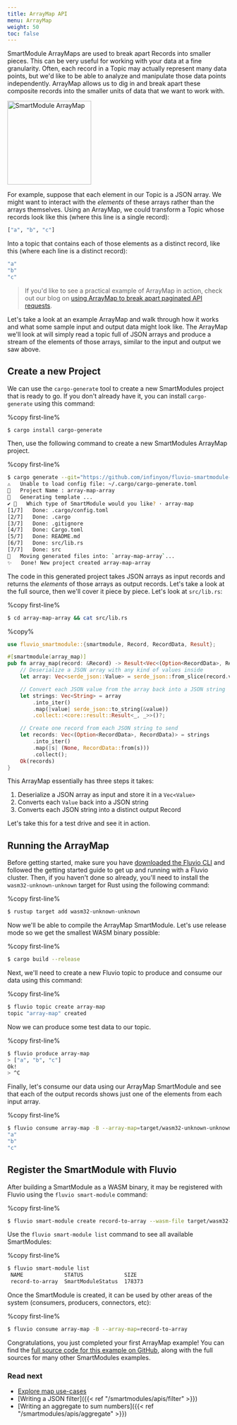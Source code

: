 ```yaml
---
title: ArrayMap API
menu: ArrayMap
weight: 50
toc: false
---
```


SmartModule ArrayMaps are used to break apart Records into smaller pieces.
This can be very useful for working with your data at a fine granularity.
Often, each record in a Topic may actually represent many data points, but
we'd like to be able to analyze and manipulate those data points independently.
ArrayMap allows us to dig in and break apart these composite records into
the smaller units of data that we want to work with.

<img src="/smartmodules/images/smartmodule-arraymap.svg" alt="SmartModule ArrayMap" justify="center" height="190">

For example, suppose that each element in our Topic is a JSON array. We
might want to interact with the _elements_ of these arrays rather than
the arrays themselves. Using an ArrayMap, we could transform a Topic whose
records look like this (where this line is a single record):

```bash
["a", "b", "c"]
```

Into a topic that contains each of those elements as a distinct record,
like this (where each line is a distinct record):

```bash
"a"
"b"
"c"
```

> If you'd like to see a practical example of ArrayMap in action,
> check out our blog on [using ArrayMap to break apart paginated API requests].

Let's take a look at an example ArrayMap and walk through how it works and
what some sample input and output data might look like. The ArrayMap we'll look
at will simply read a topic full of JSON arrays and produce a stream of the
elements of those arrays, similar to the input and output we saw above.

## Create a new Project

We can use the `cargo-generate` tool to create a new SmartModules project that
is ready to go. If you don't already have it, you can install `cargo-generate`
using this command:

%copy first-line%
```bash
$ cargo install cargo-generate
```

Then, use the following command to create a new SmartModules ArrayMap project.

%copy first-line%
```bash
$ cargo generate --git="https://github.com/infinyon/fluvio-smartmodule-template"
⚠️   Unable to load config file: ~/.cargo/cargo-generate.toml
🤷   Project Name : array-map-array
🔧   Generating template ...
✔ 🤷   Which type of SmartModule would you like? · array-map
[1/7]   Done: .cargo/config.toml
[2/7]   Done: .cargo
[3/7]   Done: .gitignore
[4/7]   Done: Cargo.toml
[5/7]   Done: README.md
[6/7]   Done: src/lib.rs
[7/7]   Done: src
🔧   Moving generated files into: `array-map-array`...
✨   Done! New project created array-map-array
```

The code in this generated project takes JSON arrays as input records and
returns the _elements_ of those arrays as output records. Let's take a look
at the full source, then we'll cover it piece by piece. Let's look at
`src/lib.rs`:

%copy first-line%
```bash
$ cd array-map-array && cat src/lib.rs 
```

%copy%
```rust
use fluvio_smartmodule::{smartmodule, Record, RecordData, Result};

#[smartmodule(array_map)]
pub fn array_map(record: &Record) -> Result<Vec<(Option<RecordData>, RecordData)>> {
    // Deserialize a JSON array with any kind of values inside
    let array: Vec<serde_json::Value> = serde_json::from_slice(record.value.as_ref())?;

    // Convert each JSON value from the array back into a JSON string
    let strings: Vec<String> = array
        .into_iter()
        .map(|value| serde_json::to_string(&value))
        .collect::<core::result::Result<_, _>>()?;

    // Create one record from each JSON string to send
    let records: Vec<(Option<RecordData>, RecordData)> = strings
        .into_iter()
        .map(|s| (None, RecordData::from(s)))
        .collect();
    Ok(records)
}
```

This ArrayMap essentially has three steps it takes:

1) Deserialize a JSON array as input and store it in a `Vec<Value>`
2) Converts each `Value` back into a JSON string
3) Converts each JSON string into a distinct output Record

Let's take this for a test drive and see it in action.

## Running the ArrayMap

Before getting started, make sure you have [downloaded the Fluvio CLI] and followed
the getting started guide to get up and running with a Fluvio cluster. Then, if you
haven't done so already, you'll need to install the `wasm32-unknown-unknown` target
for Rust using the following command:

%copy first-line%
```bash
$ rustup target add wasm32-unknown-unknown
```

Now we'll be able to compile the ArrayMap SmartModule. Let's use release mode so
we get the smallest WASM binary possible:

%copy first-line%
```bash
$ cargo build --release
```

Next, we'll need to create a new Fluvio topic to produce and consume our data using
this command:

%copy first-line%
```bash
$ fluvio topic create array-map
topic "array-map" created
```

Now we can produce some test data to our topic.

%copy first-line%
```bash
$ fluvio produce array-map
> ["a", "b", "c"]
Ok!
> ^C
```

Finally, let's consume our data using our ArrayMap SmartModule and see that each
of the output records shows just one of the elements from each input array.

%copy first-line%
```bash
$ fluvio consume array-map -B --array-map=target/wasm32-unknown-unknown/release/array_map_array.wasm
"a"
"b"
"c"
```

## Register the SmartModule with Fluvio

After building a SmartModule as a WASM binary, it may be registered with Fluvio using the `fluvio smart-module` command:

%copy first-line%
```bash
$ fluvio smart-module create record-to-array --wasm-file target/wasm32-unknown-unknown/release/array_map_array.wasm
```

Use the `fluvio smart-module list` command to see all available SmartModules:

%copy first-line%
```bash
$ fluvio smart-module list
 NAME             STATUS             SIZE
 record-to-array  SmartModuleStatus  178373 
```

Once the SmartModule is created, it can be used by other areas of the system (consumers, producers, connectors, etc):

%copy first-line%
```bash
$ fluvio consume array-map -B --array-map=record-to-array
```

Congratulations, you just completed your first ArrayMap example! You can find the
[full source code for this example on GitHub], along with the full sources for many
other SmartModules examples.


### Read next

- [Explore map use-cases](https://www.infinyon.com/blog/2021/08/smartstream-map-use-cases/)
- [Writing a JSON filter]({{< ref "/smartmodules/apis/filter" >}})
- [Writing an aggregate to sum numbers]({{< ref "/smartmodules/apis/aggregate" >}})

[downloaded the Fluvio CLI]: https://www.fluvio.io/download/
[using ArrayMap to break apart paginated API requests]: https://infinyon.com/blog/2021/10/smartstream-array-map-reddit/
[full source code for this example on GitHub]: https://github.com/infinyon/fluvio/blob/095d8f0cbbcc79ebc71cea464cd653ffde7af4e0/crates/fluvio-smartstream/examples/array_map_json_array/src/lib.rs
